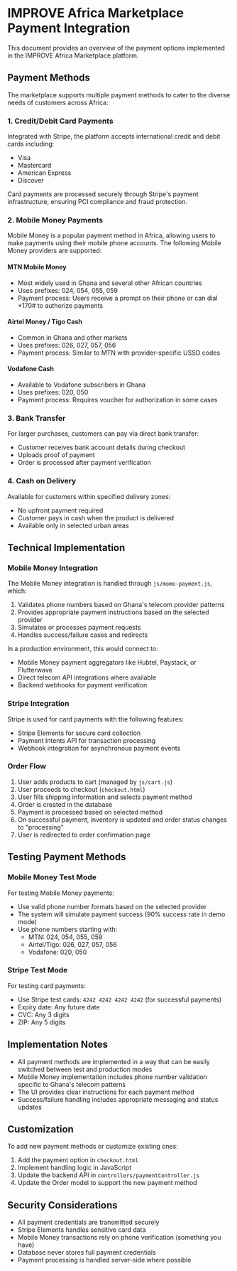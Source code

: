 # IMPROVE Africa Marketplace Payment Integration

This document provides an overview of the payment options implemented in the IMPROVE Africa Marketplace platform.

## Payment Methods

The marketplace supports multiple payment methods to cater to the diverse needs of customers across Africa:

### 1. Credit/Debit Card Payments

Integrated with Stripe, the platform accepts international credit and debit cards including:

- Visa
- Mastercard
- American Express
- Discover

Card payments are processed securely through Stripe's payment infrastructure, ensuring PCI compliance and fraud protection.

### 2. Mobile Money Payments

Mobile Money is a popular payment method in Africa, allowing users to make payments using their mobile phone accounts. The following Mobile Money providers are supported:

#### MTN Mobile Money

- Most widely used in Ghana and several other African countries
- Uses prefixes: 024, 054, 055, 059
- Payment process: Users receive a prompt on their phone or can dial \*170# to authorize payments

#### Airtel Money / Tigo Cash

- Common in Ghana and other markets
- Uses prefixes: 026, 027, 057, 056
- Payment process: Similar to MTN with provider-specific USSD codes

#### Vodafone Cash

- Available to Vodafone subscribers in Ghana
- Uses prefixes: 020, 050
- Payment process: Requires voucher for authorization in some cases

### 3. Bank Transfer

For larger purchases, customers can pay via direct bank transfer:

- Customer receives bank account details during checkout
- Uploads proof of payment
- Order is processed after payment verification

### 4. Cash on Delivery

Available for customers within specified delivery zones:

- No upfront payment required
- Customer pays in cash when the product is delivered
- Available only in selected urban areas

## Technical Implementation

### Mobile Money Integration

The Mobile Money integration is handled through `js/momo-payment.js`, which:

1. Validates phone numbers based on Ghana's telecom provider patterns
2. Provides appropriate payment instructions based on the selected provider
3. Simulates or processes payment requests
4. Handles success/failure cases and redirects

In a production environment, this would connect to:

- Mobile Money payment aggregators like Hubtel, Paystack, or Flutterwave
- Direct telecom API integrations where available
- Backend webhooks for payment verification

### Stripe Integration

Stripe is used for card payments with the following features:

- Stripe Elements for secure card collection
- Payment Intents API for transaction processing
- Webhook integration for asynchronous payment events

### Order Flow

1. User adds products to cart (managed by `js/cart.js`)
2. User proceeds to checkout (`checkout.html`)
3. User fills shipping information and selects payment method
4. Order is created in the database
5. Payment is processed based on selected method
6. On successful payment, inventory is updated and order status changes to "processing"
7. User is redirected to order confirmation page

## Testing Payment Methods

### Mobile Money Test Mode

For testing Mobile Money payments:

- Use valid phone number formats based on the selected provider
- The system will simulate payment success (90% success rate in demo mode)
- Use phone numbers starting with:
  - MTN: 024, 054, 055, 059
  - Airtel/Tigo: 026, 027, 057, 056
  - Vodafone: 020, 050

### Stripe Test Mode

For testing card payments:

- Use Stripe test cards: `4242 4242 4242 4242` (for successful payments)
- Expiry date: Any future date
- CVC: Any 3 digits
- ZIP: Any 5 digits

## Implementation Notes

- All payment methods are implemented in a way that can be easily switched between test and production modes
- Mobile Money implementation includes phone number validation specific to Ghana's telecom patterns
- The UI provides clear instructions for each payment method
- Success/failure handling includes appropriate messaging and status updates

## Customization

To add new payment methods or customize existing ones:

1. Add the payment option in `checkout.html`
2. Implement handling logic in JavaScript
3. Update the backend API in `controllers/paymentController.js`
4. Update the Order model to support the new payment method

## Security Considerations

- All payment credentials are transmitted securely
- Stripe Elements handles sensitive card data
- Mobile Money transactions rely on phone verification (something you have)
- Database never stores full payment credentials
- Payment processing is handled server-side where possible
